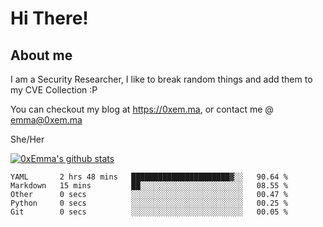 # Hi There!

## About me
I am a Security Researcher, I like to break random things and add them to my CVE Collection :P 

You can checkout my blog at https://0xem.ma, or contact me @ [emma@0xem.ma](mailto:emma@0xem.ma)

She/Her

[![0xEmma's github stats](https://github-readme-stats.vercel.app/api?username=0xEmma&count_private=true&show_icons=true&theme=dark)](https://github.com/0xEmma)
<!--START_SECTION:waka-->

```text
YAML       2 hrs 48 mins   ██████████████████████▓░░   90.64 %
Markdown   15 mins         ██░░░░░░░░░░░░░░░░░░░░░░░   08.55 %
Other      0 secs          ░░░░░░░░░░░░░░░░░░░░░░░░░   00.47 %
Python     0 secs          ░░░░░░░░░░░░░░░░░░░░░░░░░   00.25 %
Git        0 secs          ░░░░░░░░░░░░░░░░░░░░░░░░░   00.05 %
```

<!--END_SECTION:waka-->
